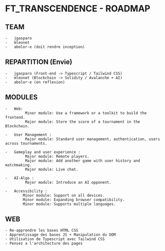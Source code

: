 # FT_TRANSCENDENCE - ROADMAP

## TEAM
    -   jgasparo
    -   mleonet
    -   abolor-e (doit rendre inception)


##  REPARTITION (Envie)
    -   jgasparo (Front-end -> Typescript / Tailwind CSS)
    -   mleonet (Blockchain -> Solidity / Avalanche + AI)
    -   abolor-e (en reflexion)

##  MODULES
    -   Web: 
             Minor module: Use a framework or a toolkit to build the frontend.
             Major module: Store the score of a tournament in the Blockchain.

    -   User Management :
             Major module: Standard user management, authentication, users across tournaments.

    -   Gameplay and user experience :
             Major module: Remote players.
             Major module: Add another game with user history and matchmaking.
             Major module: Live chat.

    -   AI-Algo :
             Major module: Introduce an AI opponent.

    -   Accessibility :
            Minor module: Support on all devices.
            Minor module: Expanding browser compatibility.
            Minor module: Supports multiple languages.

##  WEB
    - Re-apprendre les bases HTML CSS
    - Apprentissage des bases JS + Manipulation du DOM
    - Utilisation de Typescript avec Tailwind CSS
    - Pensez a l'architecture des pages 
